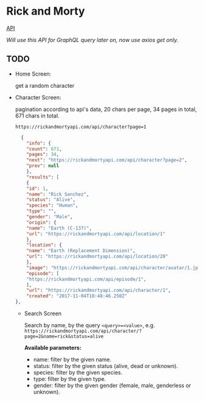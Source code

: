 # Rick and Morty
[API](https://rickandmortyapi.com/)

*Will use this API for GraphQL query later on, now use axios get only.*

## TODO
- Home Screen: 

  get a random character

- Character Screen:

  pagination according to api's data, 20 chars per page, 34 pages in total, 671 chars in total.

  `https://rickandmortyapi.com/api/character?page=1`

  ```json
    {
      "info": {
      "count": 671,
      "pages": 34,
      "next": "https://rickandmortyapi.com/api/character?page=2",
      "prev": null
      },
      "results": [
      {
      "id": 1,
      "name": "Rick Sanchez",
      "status": "Alive",
      "species": "Human",
      "type": "",
      "gender": "Male",
      "origin": {
      "name": "Earth (C-137)",
      "url": "https://rickandmortyapi.com/api/location/1"
      },
      "location": {
      "name": "Earth (Replacement Dimension)",
      "url": "https://rickandmortyapi.com/api/location/20"
      },
      "image": "https://rickandmortyapi.com/api/character/avatar/1.jpeg",
      "episode": [
      "https://rickandmortyapi.com/api/episode/1",
      ],
      "url": "https://rickandmortyapi.com/api/character/1",
      "created": "2017-11-04T18:48:46.250Z"
  },
  ```

  - Search Screen

    Search by name, by the query `<query>=<value>`, e.g.   
    `https://rickandmortyapi.com/api/character/?page=2&name=rick&status=alive`

    **Available parameters:**

    - name: filter by the given name.
    - status: filter by the given status (alive, dead or unknown).
    - species: filter by the given species.
    - type: filter by the given type.
    - gender: filter by the given gender (female, male, genderless or unknown).
